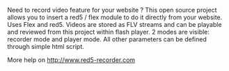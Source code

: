 Need to record video feature for your website ?
This open source project allows you to insert a red5 / flex module to do it directly from your website.
Uses Flex and red5. Videos are stored as FLV streams and can be playable and reviewed from this project within flash player.
2 modes are visible: recorder mode and player mode.
All other parameters can be defined through simple html script.

More help on http://www.red5-recorder.com